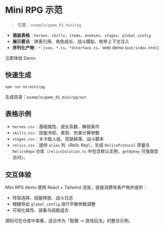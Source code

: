 <script setup>
import { withBase } from 'vitepress'

const demoUrl = withBase('/examples/minirpg/index.html')
</script>

# Mini RPG 示范

> 位置：`example/game_01_minirpg`

- **涵盖表格**：`heroes`、`skills`、`items`、`enemies`、`stages`、`global_config`
- **展示要点**：跨表引用、角色成长、战斗模拟、枚举上下文注入
- **序列化产物**：`*.json`、`*.ts`、`*Interface.ts`、web demo (`out/index.html`)

<a class="vp-doc-button primary" :href="demoUrl" target="_blank" rel="noopener">
  立即体验 Demo
</a>

## 快速生成

```bash
npm run ex:minirpg
```

生成目录：`example/game_01_minirpg/out`

## 表格示例

- `heroes.csv`：基础属性、成长系数、解锁条件
- `skills.csv`：技能冷却、类型、伤害计算参数
- `stages.csv`：关卡敌人组、奖励掉落、战斗脚本
- `relics.csv`：提供 `alias` 列（Relic Key），生成 `RelicsProtocol` 常量与 `RelicsRepo` 仓库（`relicsSolution.ts` 中包含默认实例，`getByKey` 可强类型访问）。

## 交互体验

Mini RPG demo 使用 React + Tailwind 渲染，直接消费导表产物并提供：

- 阵容选择、技能释放、战斗日志
- 根据导出 `global_config` 进行平衡参数调整
- 可视化属性、装备与技能组合

源码可在仓库中查看，适合作为「配置 → 游戏玩法」的整合示例。
